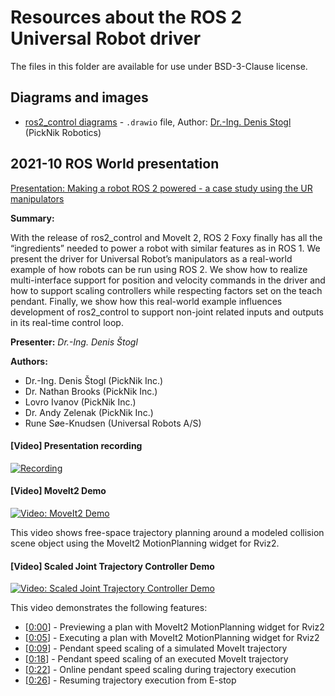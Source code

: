 # Resources about the ROS 2 Universal Robot driver

The files in this folder are available for use under BSD-3-Clause license.


## Diagrams and images

- [ros2_control diagrams](ros2_control_ur_driver.drawio) - `.drawio` file, Author: [Dr.-Ing. Denis Stogl](mailto:denis.stogl@picknik.ai) (PickNik Robotics)


## 2021-10 ROS World presentation

[Presentation: Making a robot ROS 2 powered - a case study using the UR manipulators](2021-10_ROS_World_2021_Making_a_robot_ROS2_powered.pdf)

**Summary:**

With the release of ros2_control and MoveIt 2, ROS 2 Foxy finally has all the “ingredients” needed to power a robot with similar features as in ROS 1. We present the driver for Universal Robot’s manipulators as a real-world example of how robots can be run using ROS 2. We show how to realize multi-interface support for position and velocity commands in the driver and how to support scaling controllers while respecting factors set on the teach pendant. Finally, we show how this real-world example influences development of ros2_control to support non-joint related inputs and outputs in its real-time control loop.

**Presenter:** *Dr.-Ing. Denis Štogl*

**Authors:**
  - Dr.-Ing. Denis Štogl (PickNik Inc.)
  - Dr. Nathan Brooks (PickNik Inc.)
  - Lovro Ivanov (PickNik Inc.)
  - Dr. Andy Zelenak (PickNik Inc.)
  - Rune Søe-Knudsen (Universal Robots A/S)

#### [Video] Presentation recording
[![Recording](https://i.vimeocdn.com/video/1309381824-05663ce76ceac80f043bc50addcc7c4874da323145c0df0df_640)](https://vimeo.com/649651707)


#### [Video] MoveIt2 Demo
[![Video: MoveIt2 Demo](https://img.youtube.com/vi/d_cVXoZZ52w/0.jpg)](https://www.youtube.com/watch?v=d_cVXoZZ52w)

This video shows free-space trajectory planning around a modeled collision scene object using the MoveIt2 MotionPlanning widget for Rviz2.

#### [Video] Scaled Joint Trajectory Controller Demo
[![Video: Scaled Joint Trajectory Controller Demo](https://img.youtube.com/vi/dHaxBpMGbw0/0.jpg)](https://www.youtube.com/watch?v=dHaxBpMGbw0)

This video demonstrates the following features:
- [[0:00](https://www.youtube.com/watch?v=dHaxBpMGbw0&t=0s)] - Previewing a plan with MoveIt2 MotionPlanning widget for Rviz2
- [[0:05](https://www.youtube.com/watch?v=dHaxBpMGbw0&t=5s)] - Executing a plan with MoveIt2 MotionPlanning widget for Rviz2
- [[0:09](https://www.youtube.com/watch?v=dHaxBpMGbw0&t=9s)] - Pendant speed scaling of a simulated MoveIt trajectory
- [[0:18](https://www.youtube.com/watch?v=dHaxBpMGbw0&t=18s)] - Pendant speed scaling of an executed MoveIt trajectory
- [[0:22](https://www.youtube.com/watch?v=dHaxBpMGbw0&t=22s)] - Online pendant speed scaling during trajectory execution
- [[0:26](https://www.youtube.com/watch?v=dHaxBpMGbw0&t=26s)] - Resuming trajectory execution from E-stop
